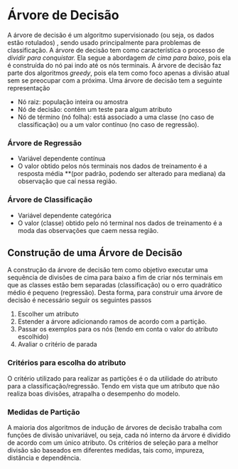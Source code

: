 # Árvore de Decisão

A árvore de decisão é um algoritmo supervisionado (ou seja, os dados estão rotulados) , sendo usado principalmente para problemas de classificação.  A árvore de decisão tem como característica o processo de *dividir para conquistar.* Ela segue a abordagem *de cima para baixo*, pois ela é construída do nó pai indo até os nós terminais. A árvore de decisão faz parte dos algoritmos *greedy*, pois ela tem como foco apenas a divisão atual sem se preocupar com a próxima.  Uma árvore de decisão tem a seguinte representação

- Nó raiz: população inteira ou amostra
- Nó de decisão: contém um teste para algum atributo
- Nó de término (nó folha): está associado a uma classe (no caso de classificação) ou a um valor contínuo (no caso de regressão).

### Árvore de Regressão

- Variável dependente contínua
- O valor obtido pelos nós terminais nos dados de treinamento é a resposta média **(por padrão, podendo ser alterado para mediana) da observação que caí nessa região.

### Árvore de Classificação

- Variável dependente categórica
- O valor (classe) obtido pelo nó terminal nos dados de treinamento é a moda das observações que caem nessa região.

## Construção de uma Árvore de Decisão

A construção da árvore de decisão tem como objetivo executar uma sequência de divisões de cima para baixo a fim de criar nós terminais em que as classes estão bem separadas (classificação) ou o erro quadrático médio é pequeno (regressão). Desta forma, para construir uma árvore de decisão é necessário seguir os seguintes passos

1. Escolher um atributo
2. Estender a árvore adicionando ramos de acordo com a partição.
3. Passar os exemplos para os nós (tendo em conta o valor do atributo escolhido)
4. Avaliar o critério de parada

### Critérios para escolha do atributo

O critério utilizado para realizar as partições é o da utilidade do atributo para a classificação/regressão. Tendo em vista que um atributo que não realiza boas divisões, atrapalha o desempenho do modelo.

### Medidas de Partição

A maioria dos algoritmos de indução de árvores de decisão trabalha com funções de divisão univariável, ou seja, cada nó interno da árvore é dividido de acordo com um único atributo. Os critérios de seleção para a melhor divisão são baseados em diferentes medidas, tais como, impureza, distância e dependência.
